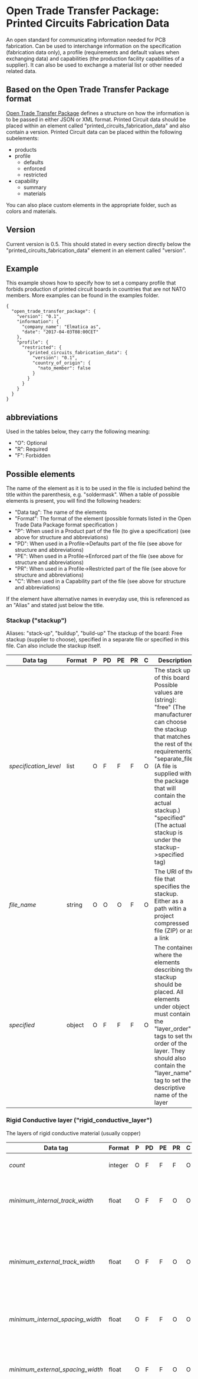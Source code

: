 # Open Trade Transfer Package: Printed Circuits Fabrication Data
An open standard for communicating information needed for PCB fabrication. Can be used to interchange information on the specification (fabrication data only), a profile (requirements and default values when exchanging data) and capabilities (the production facility capabilities of a supplier). It can also be used to exchange a material list or other needed related data.

## Based on the Open Trade Transfer Package format
[Open Trade Transfer Package](https://github.com/elmatica/Open-Trade-Transfer-Package) defines a structure on how the information is to be passed in either JSON or XML format. Printed Circuit data should be placed within an element called "printed_circuits_fabrication_data" and also contain a version. Printed Circuit data can be placed within the following subelements:

- products
- profile
  - defaults
  - enforced
  - restricted
- capability
  - summary
  - materials

You can also place custom elements in the appropriate folder, such as colors and materials.

## Version
Current version is 0.5. This should stated in every section directly below the "printed_circuits_fabrication_data" element in an element called "version".

## Example
This example shows how to specify how to set a company profile that forbids production of printed circuit boards in countries that are not NATO members. More examples can be found in the examples folder.
```
{
  "open_trade_transfer_package": {
    "version": "0.1",
    "information": {
      "company_name": "Elmatica as",
      "date": "2017-04-03T08:00CET"
    },
    "profile": {
      "restricted": {
        "printed_circuits_fabrication_data": {
          "version": "0.1",
          "country_of_origin": {
            "nato_member": false
          }
        }
      }
    }
  }
}
```

## abbreviations
Used in the tables below, they carry the following meaning:

- "O": Optional
- "R": Required
- "F": Forbidden

## Possible elements
The name of the element as it is to be used in the file is included behind the title within the parenthesis, e.g. "soldermask". When a table of possible elements is present, you will find the following headers:

- "Data tag": The name of the elements
- "Format": The format of the element (possible formats listed in the Open Trade Data Package format specification )
- "P": When used in a Product part of the file (to give a specification) (see above for structure and abbreviations)
- "PD": When used in a Profile->Defaults part of the file (see above for structure and abbreviations)
- "PE": When used in a Profile->Enforced part of the file (see above for structure and abbreviations)
- "PR": When used in a Profile->Restricted part of the file (see above for structure and abbreviations)
- "C": When used in a Capability part of the file (see above for structure and abbreviations)

If the element have alternative names in everyday use, this is referenced as an "Alias" and stated just below the title.

### Stackup ("stackup")
Aliases: "stack-up", "buildup", "build-up"
The stackup of the board: Free stackup (supplier to choose), specified in a separate file or specified in this file. Can also include the stackup itself.

Data tag | Format | P | PD | PE | PR | C | Description
---------|--------|---|----|----|----|---|--------------
*specification_level* | list | O | F | F | F | O | The stack up of this board<br>Possible values are (string):<br>"free" (The manufacturer can choose the stackup that matches the rest of the requirements)<br>"separate_file" (A file is supplied with the package that will contain the actual stackup.)<br>"specified" (The actual stackup is under the stackup->specified tag)<br>
*file_name* | string | O | O | O | F | O | The URI of the file that specifies the stackup. Either as a path witin a project compressed file (ZIP) or as a link
*specified* | object | O | F | F | F | O | The container where the elements describing the stackup should be placed. All elements under object must contain the "layer_order" tags to set the order of the layer. They should also contain the "layer_name" tag to set the descriptive name of the layer

### Rigid Conductive layer ("rigid_conductive_layer")
The layers of rigid conductive material (usually copper)

Data tag | Format | P | PD | PE | PR | C | Description
---------|--------|---|----|----|----|---|--------------
*count* | integer | O | F | F | F | O | The number of conductive layers.
*minimum_internal_track_width* | float | O | F | F | O | O | The minimum nominal width of conductors on internal/unplated layers (minimum track).
*minimum_external_track_width* | float | O | F | F | O | O | The minimum nominal width of conductors on external/plated layers (minimum track). If only only one minimum track is present, is should be here.
*minimum_internal_spacing_width* | float | O | F | F | O | O | The minimum gap between two conductors on the internal layers.
*minimum_external_spacing_width* | float | O | F | F | O | O | The minimum gap between two conductors on the external layers. If only one minimum gap is present, is should be here.
*external_base_copper_thickness* | list | O | F | F | O | O | Finished base copper thickness following IPC Class on the up to two external layers in micrometer.<br>Possible values are (float):<br>"5.1"<br>"8.5"<br>"12"<br>"17.1"<br>"25.7"<br>"34.3"<br>"68.6"<br>"102.9"<br>"137.2"<br>"171.5"<br>"205.7"<br>"240"<br>"342.9"<br>"480.1"<br>
*internal_base_copper_thickness* | list | O | F | F | O | O | Finished base copper thickness following IPC Class on the internal layers in micrometer.<br>Possible values are (float):<br>"5.1"<br>"8.5"<br>"12"<br>"17.1"<br>"25.7"<br>"34.3"<br>"68.6"<br>"102.9"<br>"137.2"<br>"171.5"<br>"205.7"<br>"240"<br>"342.9"<br>"480.1"<br>
*copper_foil_roughness* | list | O | O | O | O | O | The roughness of the copper foil.<br>Possible values are (string):<br>"S" (Standard profile)<br>"L" (Low profile)<br>"V" (Very low profile)<br>
*copper_coverage_average* | float | O | F | F | F | O | The average copper coverage of the board. UoM is percentage

### Flexible Conductive layer ("flexible_conductive_layer")
The layers of flexible conductive material (usually copper)

Data tag | Format | P | PD | PE | PR | C | Description
---------|--------|---|----|----|----|---|--------------
*count* | integer | O | F | F | F | O | The number of conductive layers.
*minimum_internal_track_width* | float | O | F | F | O | O | The minimum nominal width of conductors on internal/unplated layers (minimum track).
*minimum_external_track_width* | float | O | F | F | O | O | The minimum nominal width of conductors on external/plated layers (minimum track). If only only one minimum track is present, is should be here.
*minimum_internal_spacing_width* | float | O | F | F | O | O | The minimum gap between two conductors on the internal layers.
*minimum_external_spacing_width* | float | O | F | F | O | O | The minimum gap between two conductors on the external layers. If only one minimum gap is present, is should be here.
*external_base_copper_thickness* | list | O | F | F | O | O | Finished base copper thickness following IPC Class on the up to two external layers in micrometer.<br>Possible values are (float):<br>"5.1"<br>"8.5"<br>"12"<br>"17.1"<br>"25.7"<br>"34.3"<br>"68.6"<br>"102.9"<br>"137.2"<br>"171.5"<br>"205.7"<br>"240"<br>"342.9"<br>"480.1"<br>
*internal_base_copper_thickness* | list | O | F | F | O | O | Finished base copper thickness following IPC Class on the internal layers in micrometer.<br>Possible values are (float):<br>"5.1"<br>"8.5"<br>"12"<br>"17.1"<br>"25.7"<br>"34.3"<br>"68.6"<br>"102.9"<br>"137.2"<br>"171.5"<br>"205.7"<br>"240"<br>"342.9"<br>"480.1"<br>
*copper_foil_roughness* | list | O | O | O | O | O | The roughness of the copper foil.<br>Possible values are (string):<br>"S" (Standard profile)<br>"L" (Low profile)<br>"V" (Very low profile)<br>
*copper_foil_type* | list | O | O | O | O | O | The The type of the copper foil<br>Possible values are (string):<br>"ED" (Electro Deposited)<br>"RA" (Rolled Annealed Copper)<br>"ED" (Default)<br>
*copper_coverage_average* | float | O | F | F | F | O | The average copper coverage of the board. UoM is percentage

### Final Finish ("final_finish")
Aliases: "Surfacefinish", "Surface finish", "Coating", "finalfinish", "Solderable finish", "Solderable coating"
A list of final finishes, can be more than one. E.g. selective finish ENIG and OSP.
This element is a list and can contain several items

Data tag | Format | P | PD | PE | PR | C | Description
---------|--------|---|----|----|----|---|--------------
*finish* | list | O | O | O | O | O | The material/method/surface to be used in the finish.<br>Possible values are (string):<br>"c_bare_copper" (AABUS)<br>"isn" (IPC-4554 Immersion Tin)<br>"iag" (IPC-4553 Immersion Silver)<br>"enepig" (IPC-4552 Immersion Gold)<br>"osp" (J-STD-003 Organic Solderability Preservative)<br>"ht_osp" (J-STD-003 High Temperature OSP)<br>"g" (ASTM-B-488 Gold for edge printed board connectors and areas not to be soldered)<br>"GS" (J-STD-003 Gold Electroplate on areas to be soldered)<br>"t_fused" (J-STD-003 Electrodeposited Tin-Lead (fused))<br>"tlu_unfused" (J-STD-003 Electrodeposited Tin-Lead Unfused)<br>"dig" (J-STD-003 Direct Immersion Gold (Solderable Surface))<br>"gwb-1_ultrasonic" (ASTM-B-488 Gold Electroplate for areas to be wire bonded (ultrasonic))<br>"gwb-2-thermosonic" (ASTM-B-488 Gold Electroplate for areas to be wire bonded (thermosonic))<br>"s_hasl" (J-STD-003_J-STD-006 Solder Coating over Bare Copper (HASL))<br>"lf_hasl" (J-STD-003_J-STD-006 Lead-Free Solder Coating over Bare Copper (Lead-Free HASL, Lead free HASL))<br>
*area* | float | O | F | F | F | O | The area that the finish will cover, in square decimeter.
*thickness* | float | O | O | O | F | O | The thickness of the finish in micrometer.
*gold_thickness* | float | O | O | O | F | O | The thickness of the gold finish in micrometer.
*silver_thickness* | float | O | O | O | F | O | The thickness of silver the finish in micrometer.
*paladium_thickness* | float | O | O | O | F | O | The thickness of the paladium finish in micrometer.
*tin_thickness* | float | O | O | O | F | O | The thickness of the tin finish in micrometer.
*nickel_thickness* | float | O | O | O | F | O | The thickness of the nickel finish in micrometer.

### Dielectric ("dielectric")
Aliases: "Laminate"
A list of one of more materials by name and referencing a material listed in the materials section
This element is a list and can contain several items

Data tag | Format | P | PD | PE | PR | C | Description
---------|--------|---|----|----|----|---|--------------
*name* | string | O | O | O | O | O | The name of a material that appears in the materials section

### Soldermask ("soldermask")
Aliases: "solder mask", "sm", "solder resist", "green mask"
A list of final soldermasks, can be more than one
This element is a list and can contain several items

Data tag | Format | P | PD | PE | PR | C | Description
---------|--------|---|----|----|----|---|--------------
*color* | string | O | O | O | O | O | This describes the color based on the name of the color; green, black, blue, red, white, yellow. If a specific color needs to be defined, this can be done custom -> colors section.
*finish* | list | O | O | O | O | O | The finish of the soldermask.<br>Possible values are (string):<br>"mate" (Finish)<br>"semi-mate" (Finish)<br>"glossy" (Finish)<br>"any" (Finish)<br>
*min_thickness* | float | O | O | O | F | O | The minimum thickness of the soldermask.
*max_thickness* | float | O | O | O | F | O | The maximum thickness of the soldermask.
*material* | string | O | O | O | O | O | The name of a material that appears in the materials section
*top* | boolean | O | O | O | O | O | Indicates soldermask presence/capability at top
*bottom* | boolean | O | O | O | O | O | Indicates soldermask presence/capability at bottom
*allow_touchups* | boolean | O | O | O | O | O | The manufacturer is allowed to do touchups on the soldermask if true

### Legend ("legend")
Aliases: "silk screen", "silkscreen", "ink", "ident"
The legend to be used on the board

Data tag | Format | P | PD | PE | PR | C | Description
---------|--------|---|----|----|----|---|--------------
*color* | string | O | O | O | O | O | This describes the color based on the name of the color; white, yellow. If a specific color needs to be defined, this can be done custom -> colors section.
*top* | boolean | O | O | O | O | O | Indicates legend presence/capability at top
*bottom* | boolean | O | O | O | O | O | Indicates legend presence/capability at bottom

### Stiffener ("stiffener")
Aliases: "support"
Stiffener in flexible boards

Data tag | Format | P | PD | PE | PR | C | Description
---------|--------|---|----|----|----|---|--------------
*size* | float | O | O | O | O | O | The size of the stiffener should be specified in drawing
*placement* | list | O | O | O | O | O | Indicating if the stiffener is on top or bottom of the flexible layer.<br>Possible values are (string):<br>"top" (The stiffener is on top of the flexible layer(s))<br>"bottom" (The stiffener is below the flexible layer(s))<br>
*thickness* | float | O | O | O | F | O | The thickness of the stiffener
*material* | string | O | O | O | O | O | The name of a material that appears in the materials section

### CoverLay ("coverlay")

Data tag | Format | P | PD | PE | PR | C | Description
---------|--------|---|----|----|----|---|--------------
*total_thickness* | float | O | O | O | O | O | The total thickness of the coverlay
*top* | boolean | O | O | O | O | O | Indicates coverlay presence/capability at top
*bottom* | boolean | O | O | O | O | O | Indicates coverlay presence/capability at bottom
*material* | string | O | O | O | O | O | The name of a material that appears in the materials -> soldermask section

### Peelable mask ("peelable_mask")

Data tag | Format | P | PD | PE | PR | C | Description
---------|--------|---|----|----|----|---|--------------
*heating_operations* | integer | O | O | O | O | O | 
*top* | boolean | O | O | O | O | O | Indicates peelable mask presence/capability at top
*bottom* | boolean | O | O | O | O | O | Indicates peelable mask presence/capability at bottom

### Kapton tape ("kapton_tape")

Data tag | Format | P | PD | PE | PR | C | Description
---------|--------|---|----|----|----|---|--------------
*accept_equivalent* | boolean | O | O | O | O | O | If alternative to DuPont™ Kapton® HN general-purpose film can be used
*top* | boolean | O | O | O | O | O | Indicates peelable mask presence/capability at top
*bottom* | boolean | O | O | O | O | O | Indicates peelable mask presence/capability at bottom

### Conductive Carbon Print ("conductive_carbon_print")

Data tag | Format | P | PD | PE | PR | C | Description
---------|--------|---|----|----|----|---|--------------
*top* | boolean | O | O | O | O | O | Indicates Conductive Carbon Print presence/capability at top
*bottom* | boolean | O | O | O | O | O | Indicates Conductive Carbon Print presence/capability at bottom

### Silver Print ("silver_print")

Data tag | Format | P | PD | PE | PR | C | Description
---------|--------|---|----|----|----|---|--------------
*top* | boolean | O | O | O | O | O | Indicates silver print presence/capability at top
*bottom* | boolean | O | O | O | O | O | Indicates silver print presence/capability at bottom

### Inner Packaging ("inner_packaging")
This describes how boards are packed together to be shipped. Part of IPC 1601 (4.2.2)

Data tag | Format | P | PD | PE | PR | C | Description
---------|--------|---|----|----|----|---|--------------
*type_of_bag* | list | O | O | O | O | O | The material of the bag to be used<br>Possible values are (string):<br>"a" (Nylon/Foil/Polyethylene)<br>"b" (TyvekTM/Foil/Polyethylene)<br>"c" (Aluminized Polyester/Polyethylene)<br>"d" (Plastics/Polymers (non-metallic))<br>
*hic* | boolean | O | O | O | O | O | True to include a Humidity Indicator Card (HIC), False to not
*esd* | boolean | O | O | O | O | O | True to indicate that packaging for ESD-sensitive required.
*desiccant* | boolean | O | O | O | O | O | True to indicate that a desiccant material is required.
*vacuum* | boolean | O | O | O | O | O | True to indicate that vacuum is needed for shrinkage - no heat rap or shrink rap allowed.

### Via Protection ("via_protection")
The via/hole protection according to IPC 4761

Data tag | Format | P | PD | PE | PR | C | Description
---------|--------|---|----|----|----|---|--------------
*type_1* | boolean | O | O | O | O | O | A via with a dry film mask material applied bridging over the via wherein no additional materials are in the hole.
*type_2* | boolean | O | O | O | O | O | A Type I via with a secondary covering of mask material applied over the tented via.
*type_3* | boolean | O | O | O | O | O | A via with material applied allowing partial penetration into the via. The plug material may be applied from one or both sides.
*type_4a* | boolean | O | O | O | O | O | A Type III via with a secondary covering of material applied over the via. The plug material may be applied from one or both sides.
*type_4b* | boolean | O | O | O | O | O | A Type III via with a secondary covering of material applied over the via. The plug material may be applied from one or both sides.
*type_5* | boolean | O | O | O | O | O | A via with material applied into the via targeting a full penetration and encapsulation of the hole.
*type_6a* | boolean | O | O | O | O | O | A Type V via with a secondary covering of material (liquid or dry film soldermask) applied over the via. The plug material may be applied from one or both sides.
*type_6b* | boolean | O | O | O | O | O | A Type V via with a secondary covering of material (liquid or dry film soldermask) applied over the via. The plug material may be applied from one or both sides.
*type_7* | boolean | O | O | O | O | O | A Type V via with a secondary metallized coating covering the via. The metallization is on both sides.

### Board ("board")
The physical description of the board

Data tag | Format | P | PD | PE | PR | C | Description
---------|--------|---|----|----|----|---|--------------
*size_x* | float | O | F | F | O | O | The size of the board in the x-asis, measured in millimeters
*size_y* | float | O | F | F | O | O | The size of the board in the y-asis, measured in millimeters
*thickness* | float | O | O | O | O | O | The thickness of the board measured in millimeters

### Array ("array")
Aliases: "Panel", "Panelization", "Panelisation", "customer panel"
The physical description of the array of boards, used in assembly

Data tag | Format | P | PD | PE | PR | C | Description
---------|--------|---|----|----|----|---|--------------
*size_x* | float | O | F | F | O | O | The size of the array in the x-asis, measured in millimeters
*size_y* | float | O | F | F | O | O | The size of the array in the y-asis, measured in millimeters
*boards_x* | integer | O | F | F | O | O | Number of boards in the panel in the x-direction.
*boards_y* | integer | O | F | F | O | O | Number of boards in the panel in the y-direction.
*boards_total* | integer | O | F | F | O | O | Number total number of boards in the panel. This is not the preferred method of stating the number, "boards_x" and "boards_y" should be used.
*border_left* | float | O | O | O | O | O | The size of the left side boarder between the edge and the board measured in millimeters. When used in a Profile or Capability, it must specify minimum needed boarder
*border_right* | float | O | O | O | O | O | The size of the right side boarder between the edge and the board measured in millimeters. When used in a Profile or Capability, it must specify minimum needed boarder
*border_top* | float | O | O | O | O | O | The size of the top side boarder between the edge and the board measured in millimeters. When used in a Profile or Capability, it must specify minimum needed boarder
*border_bottom* | float | O | O | O | O | O | The size of the bottom side boarder between the edge and the board measured in millimeters. When used in a Profile or Capability, it must specify minimum needed boarder
*board_spacing_x* | float | O | O | O | O | O | The size of the space between the boards in the x-direction measured in millimeters. When used in a Profile or Capability, it must specify the minimum needed space
*board_spacing_y* | float | O | O | O | O | O | The size of the space between the boards in the y-direction measured in millimeters. When used in a Profile or Capability, it must specify the minimum needed space
*fiducials_number* | integer | O | O | O | F | O | The number of fiducials on the array.
*fiducials_size* | float | O | O | O | O | O | The size of the fiducials measured in millimeters. If used in a Profile, it is the minimum needed size
*fiducials_shape* | list | O | O | O | O | O | The shape of the fiducials.<br>Possible values are (string):<br>"donut"<br>"circle"<br>"plus"<br>"diamond"<br>
*breakaway_method* | list | O | O | O | O | O | The method of creation of the breakaways on the array<br>Possible values are (string):<br>"routing"<br>"routing" (alises includes "v-cut" and "v-grove")<br>"jump_scoring"<br>
*mouse_bites* | boolean | O | O | O | O | O | Indicates if there should be "mouse bites" to allow easy break away of the boards
*tooling_holes_number* | integer | O | O | O | O | O | The number of tooling holes on the array.
*tooling_holes_size* | float | O | O | O | O | O | The size of the tooling holes measured in millimeters. If used in a Profile, it is the minimum needed size.

### Mechanical Processes ("mechanical")
Mechanical processes in the manufacturing

Data tag | Format | P | PD | PE | PR | C | Description
---------|--------|---|----|----|----|---|--------------
*edge_bevelling* | boolean | O | O | O | O | O | Edge bevelling present.
*depth_routing_top* | boolean | O | O | O | O | O | Depth Routing from the top present
*depth_routing_bottom* | boolean | O | O | O | O | O | Depth Routing from the bottom present.
*counterboring_top* | boolean | O | O | O | O | O | Counterboring from the top present.
*counterboring_bottom* | boolean | O | O | O | O | O | Counterboring from the bottom present.
*countersink_top* | boolean | O | O | O | O | O | Countersink from the top present.
*countersink_bottom* | boolean | O | O | O | O | O | Countersink from the bottom present.
*punching* | boolean | O | O | O | O | O | Punching process required.
*plated_edges* | boolean | O | O | O | O | O | Plated Edges process required.
*plated_slots* | boolean | O | O | O | O | O | Plated Slots process required.
*plated_castellated_holes* | boolean | O | O | O | O | O | Plated Castellated Holes process required.
*coin_attachment* | boolean | O | O | O | O | O | Coin Attachment process required.

### Selective plated pads ("selective_plated_pads")
Aliases: "selective hard gold"
Selective plated pads

Data tag | Format | P | PD | PE | PR | C | Description
---------|--------|---|----|----|----|---|--------------
*present* | boolean | O | O | O | O | O | Selective plated pads present.
*layers* | string | O | F | F | F | O | The layers included in the connectors, counter from 1 (top layer).

### Hard Gold Edge Connectors ("hard_gold_edge_connectors")
Aliases: "gold fingers"
Edge connectors made with hard gold

Data tag | Format | P | PD | PE | PR | C | Description
---------|--------|---|----|----|----|---|--------------
*present* | boolean | O | O | O | O | O | Hard gold edge connectors present.
*thickness* | list | O | O | O | O | O | The thickness of the connectors<br>Possible values are (string):<br>"0.76" (According to IPC Class 2)<br>"1.27" (According to IPC Class 3)<br>"other" (To be specified in the thicknes_other tag)<br>
*thicknes_other* | float | O | O | O | F | O | Thickness if it is not "0.76" or "1.27".
*area* | float | O | F | F | F | O | Area covered by the edge connectors in square desimeter.
*layers* | string | O | F | F | F | O | The layers included in the connectors, counter from 1 (top layer).

### Markings ("markings")
Physical markings on the board

Data tag | Format | P | PD | PE | PR | C | Description
---------|--------|---|----|----|----|---|--------------
*date_code* | string | O | O | O | F | O | Possible values are "YY" for year, "WW" for week "-" and "LOT" (alias "BATCH"). E.g. "YYWW-LOT" or "LOT-YYWW". If no marking, set "NONE".
*placement* | list | O | O | O | O | O | Placement of the markings.<br>Possible values are (string):<br>"copper_top"<br>"copper_bottom"<br>"soldermask_top"<br>"soldermask_bottom"<br>"legend_top"<br>"legend_bottom"<br>
*manufacturer_identification* | boolean | O | O | O | O | O | Manufacturer identification present.
*standards* | string | O | O | O | O | O | Possible values are the ones listed in the subelement "standards" but typical will be "ul" and "rohs". Separate by comma.
*serial_number* | boolean | O | O | O | O | O | Serial number should be added in the markings.
*serial_number_format* | string | O | O | O | F | O | Format of the serial number expressed as a "regular expression" but needs to have x amount of digits in it.
*serial_number_start* | integer | O | O | O | F | O | The number to start the serial number from. Will have to replace the digits from the "serial_number_format" above.
*serial_number_increase_by* | integer | O | O | O | F | O | The increase in number from "serial_number_start" with each product.

### Standards and Requirements ("standards")
If the format is boolean and nothing is stated other than the name of the standard in the Decription column, it should be understood as follows: Are to be met (if Specification), required (in Profile) or possible (in Capability)

Data tag | Format | P | PD | PE | PR | C | Description
---------|--------|---|----|----|----|---|--------------
*ul* | boolean | O | O | O | O | O | Indicating if UL is required for the board. Can not be used as a capability, as this will be indicated on each material.
*c_ul* | boolean | O | O | O | O | O | Indicating if Canadian UL is required for the board. Can not be used as a capability, as this will be indicated on each material.
*rohs* | boolean | O | O | O | O | O | RoHS.
*ul94* | list | O | O | O | O | O | Counterboring from the top present.<br>Possible values are (string):<br>"v_0"<br>"v_1"<br>"v_2"<br>
*esa* | boolean | O | O | O | O | O | European Space Agency Use.
*itar* | boolean | O | O | O | O | O | US ITAR.
*dfars* | boolean | O | O | O | O | O | US DFARS.
*mil_prf_55110* | boolean | O | O | O | O | O | MIL-PRF-55110.
*mil_prf_50884* | boolean | O | O | O | O | O | MIL-PRF-5884.
*mil_prf_31032* | boolean | O | O | O | O | O | MIL-PRF-31032.
*as9100* | boolean | O | O | O | O | O | AS9100.
*nadcap* | boolean | O | O | O | O | O | NADCAP.
*rw_en45545_2_2013* | boolean | O | O | O | O | O | Railway Europe EN45545-2:2013.
*rw_nf_f_16_101* | boolean | O | O | O | O | O | Railway France NF F 16-101.
*rw_uni_cei_11170_3* | boolean | O | O | O | O | O | Railway Italy UNI CEI 11170-3.
*rw_nfpa_130* | boolean | O | O | O | O | O | Railway USA NFPA 130.
*ipc_6010_class* | list | O | O | O | O | O | According to Table 4-2 /4-3.<br>Possible values are (string):<br>"1"<br>"2"<br>"3"<br>
*ipc_6010_compliance_level* | list | O | O | O | O | O | <br>Possible values are (string):<br>"full"<br>"factory_standard"<br>"aabus" (As Agreed Between User and Supplier)<br>
*ipc_6010_copper_plating_thickness_level* | list | O | O | O | O | O | Used either if ipc_6010_class is set to 2 and you want to add copper plating thickness demands from class 3, or the other way round - class 3 is set but you can accept demands from class 2.<br>Possible values are (string):<br>"2"<br>"3"<br>
*ipc_6010_annular_ring_level* | list | O | O | O | O | O | Used either if ipc_6010_class is set to 2 and you want to add annular ring demands from class 3, or the other way round - class 3 is set but you can accept demands from class 2.<br>Possible values are (string):<br>"2"<br>"3"<br>
*ipc_6010_conductor_spacing_level* | list | O | O | O | O | O | Used either if ipc_6010_class is set to 2 and you want to add conductor spacing demands from class 3, or the other way round - class 3 is set but you can accept demands from class 2.<br>Possible values are (string):<br>"2"<br>"3"<br>
*ipc_6010_conductor_width_level* | list | O | O | O | O | O | Used either if ipc_6010_class is set to 2 and you want to add conductor width demands from class 3, or the other way round - class 3 is set but you can accept demands from class 2.<br>Possible values are (string):<br>"2"<br>"3"<br>
*ipc_6012_class* | list | O | O | O | O | O | Requirements according to IPC 6012 class.<br>Possible values are (string):<br>"1"<br>"2"<br>"3"<br>"3A" (Automotive addendum)<br>"3S" (Space and Military Avionics Addendum)<br>"3M" (Medical Addendum)<br>
*ipc_6013_class* | list | O | O | O | O | O | Requirements according to IPC 6013 for flexible or rigid-flex boards.<br>Possible values are (string):<br>"1"<br>"2"<br>"3"<br>
*ipc_6018* | boolean | O | O | O | O | O | IPC-6018 Microwave End Product Board Inspection and Test.

### Testing ("testing")

Data tag | Format | P | PD | PE | PR | C | Description
---------|--------|---|----|----|----|---|--------------
*netlist* | boolean | O | O | O | O | O | 100% Netlist testing according to IPC-D-356, ODB++ or IPC2581.
*allow_generate_netlist* | boolean | O | O | O | O | O | Allow Netlist to be generated from Gerber or other file format if needed.
*hipot* | boolean | O | O | O | O | O |  HiPot Test (Dielectric Withstanding Voltage Test).
*4_wire* | boolean | O | O | O | O | O | Use 4 wired test
*ist* | boolean | O | O | O | O | O | Use IST testing.
*impedance* | list | O | O | O | O | O | <br>Possible values are (string):<br>"controlled"<br>"calculated"<br>"follow_stackup"<br>

### Country of Origin ("country_of_origin")
Country of Origin is the country where the Printed Circuit Board is manufactured.

Data tag | Format | P | PD | PE | PR | C | Description
---------|--------|---|----|----|----|---|--------------
*iso_3166_1_alpha_3* | string | O | O | O | O | O | A three letter string representation of the Country of origin according too ISO 3166-1.
*iso_3166_1_alpha_2* | string | O | O | O | O | O | A two letter string representation of the Country of origin according too ISO 3166-1.
*nato_member* | boolean | O | O | O | O | O | Indicates if the COO is a NATO member state
*eu_member* | boolean | O | O | O | O | O | Indicates if the COO is a European Union member state.

### Conflict resolution ("conflict_resolution")
If several sources of data is present, this hierarchy is to set how to solve conflicts. Please specify a number to indicate priority and avoid setting the same number twice.

Data tag | Format | P | PD | PE | PR | C | Description
---------|--------|---|----|----|----|---|--------------
*order* | integer | O | O | O | F | O | Information provided on order level
*oem_specification_sheet* | integer | O | O | O | F | O | Information provided from the OEM in a PDF or other document format
*assembly_specification_sheet* | integer | O | O | O | F | O | Information provided from the assembly facility in a PDF or other document format
*drawing* | integer | O | O | O | F | O | Information in a drawing (if present)
*ipc2581* | integer | O | O | O | F | O | Information in an IPC-2581 file
*odb* | integer | O | O | O | F | O |  Information in a ODB++ file.
*gerber* | integer | O | O | O | F | O | Information in a Gerber format file

### Holes ("holes")
One for each holes process, or at least one that sums up the minimum requirements
This element is a list and can contain several items

Data tag | Format | P | PD | PE | PR | C | Description
---------|--------|---|----|----|----|---|--------------
*number* | integer | O | F | F | F | O | The number of holes total or in this process.
*type* | list | O | F | F | F | O | The type of holes.<br>Possible values are (string):<br>"through"<br>"blind"<br>"buried"<br>"back_drill"<br>
*plated* | boolean | O | O | O | O | O | True if the holes are plated.
*size* | float | O | F | F | F | O | The size of the hole in micrometers. Can be considered the minimum hole size if only one holes element present in the list or as a capability.
*layer_start* | integer | O | F | F | F | O | The layer where the hole starts, counted from the top, where top layer is 1.
*layer_stop* | integer | O | F | F | F | O | The layer where the hole stops, counted from the top, where top layer is 1.
*depth* | float | O | F | F | F | O | The depth of the hole in micrometer.
*method* | list | O | F | F | F | O | Can be either "routing" or "drilling", where drilling is default<br>Possible values are (string):<br>"routing"<br>"drilling"<br>"laser"<br>
*minimum_designed_annular_ring* | float | O | F | F | F | O | The minimum designed annular ring in micrometers.
*press_fit* | boolean | O | F | F | F | O | Press Fit holes.
*copper_filled* | boolean | O | F | F | F | O | Copper filled holes.
*staggered* | boolean | O | F | F | F | O | Staggered holes.
*stacked* | boolean | O | F | F | F | O | Stacked holes.
*alivh* | boolean | O | F | F | F | O | ALIVH holes.

### Allowed Modifications ("allowed_modifications")
Changes/fabrication decisions that are allowed to make to the files provided.

Data tag | Format | P | PD | PE | PR | C | Description
---------|--------|---|----|----|----|---|--------------
*dead_pad_removal* | boolean | O | O | O | O | O | Non Functioning Pad removal.
*add_copper_balancing* | boolean | O | O | O | O | O | Adding copper balancing pattern
*add_copper_balancing_on_array* | boolean | O | O | O | O | O | Adding copper balancing pattern on array/panel frame.
*add_tear_drops* | boolean | O | O | O | O | O | Adding Tear Drops.

### Additional Requirements ("additional_requirements")
This section is for all requirements that still has not been adapted to the standard or needs to be stated as a comment. It allows you to specify custom elements that should be considered as part of the specification. You specify the value here and then need to create a separate element for it in the custom -> additional section. Multiple elements allowed - to be added as a list.

Data tag | Format | P | PD | PE | PR | C | Description
---------|--------|---|----|----|----|---|--------------
*any_name* | string | O | F | F | F | O | Must have a similar element in the custom -> additional


## Custom elements

### Colors
Colors can be defined by hex, rgb, cmyk or name. Name of the color present here can be references in the other elements

Data tag | Format | P | PD | PE | PR | C | Description
---------|--------|---|----|----|----|---|--------------
*type* | list | O | F | F | F | O | How the color is declared
*value* | string | O | F | F | F | O | If type is hex, the value needs to be a "#" + 6 hexadecimals (e.g. "#FFFFFF"). for "rgb" the format is "rgb(0, 255, 255)", for "cmyk" the format is "cmyk(100%, 0%, 0%, 0%)". The name is just a string.


### Materials
#### Soldermasks
Materials used as soldermask

Data tag | Format | P | PD | PE | PR | C | Description
---------|--------|---|----|----|----|---|--------------
*name* | string | O | O | O | O | O | The name of the Soldermask. Use the official name or some name as close to it as possible
*manufacturer* | string | O | O | O | O | O | The name of the manufacturer
*ipc-sm-840-class* | list | O | O | O | O | O | Soldermask to meet IPC SM 840 Class.
*link* | string | O | O | O | O | O | The link to some url that gives more information or a reference to the product.

#### Dielectrics
Materials used as dielectrics/laminates

Data tag | Format | P | PD | PE | PR | C | Description
---------|--------|---|----|----|----|---|--------------
*name* | string | O | O | O | O | O | The name of the Laminate. Use the official name or some name as close to it as possible.
*manufacturer* | string | O | O | O | O | O | The name of the manufacturer
*ipc_4101_sheet* | integer | O | O | O | O | O | The reference sheet number of the IPC 4101 Standard.
*ipc_4103_sheet* | integer | O | O | O | O | O | The reference sheet number of the IPC 4103 Standard.
*ipc_4204_sheet* | integer | O | O | O | O | O | The reference sheet number of the IPC 4204 Standard.
*tg_min* | integer | O | O | O | O | O | The minimum Glass Transition Temperature (Tg) required.
*tg_range_from* | integer | O | O | O | O | O | The Glass Transition Temperature (Tg) range starts at.
*tg_range_to* | integer | O | O | O | O | O | The Glass Transition Temperature (Tg) range ands at.
*td_min* | integer | O | O | O | O | O | The minimum required temperature at which a base laminate material experiences an established percentage of weight loss using Thermograv imetric Analysis (TGA).
*td_range_from* | integer | O | O | O | O | O | The Td range starts at.
*td_range_to* | integer | O | O | O | O | O | The Td range stops at.
*halogen_free* | boolean | O | O | O | O | O | Indicates the material is material free or is required to be
*rw_en45545_2_2013* | boolean | O | O | O | O | O | Railway Europe EN45545-2:2013 compatible
*rw_nf_f_16_101* | boolean | O | O | O | O | O | Railway France NF F 16-101 compatible
*rw_uni_cei_11170_3* | boolean | O | O | O | O | O | Railway Italy UNI CEI 11170-3 compatible.
*rw_nfpa_130* | boolean | O | O | O | O | O | Railway USA NFPA 130 compatible.
*ul* | boolean | O | O | O | O | O | UL compatible.
*link* | string | O | O | O | O | O | The link to some url that gives more information or a reference to the product.
*accept_equivalent* | boolean | O | O | O | O | O | Equivalent material to the one specified is OK to use as a replacement if true.

#### Stiffeners
The materials to be used as stiffener

Data tag | Format | P | PD | PE | PR | C | Description
---------|--------|---|----|----|----|---|--------------
*name* | string | O | O | O | O | O | The name of the Soldermask. Use the official name or some name as close to it as possible
*manufacturer* | string | O | O | O | O | O | The name of the manufacturer
*link* | string | O | O | O | O | O | The link to some url that gives more information or a reference to the product.


## Additional elements

Must have a similar element in specification -> additional_requirements

Data tag | Format | P | PD | PE | PR | C | Description
---------|--------|---|----|----|----|---|--------------
*description* | string | O | F | F | F | O | The description of the additional requirement or comment

